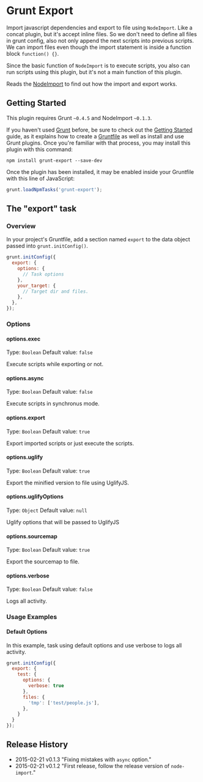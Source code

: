 # Grunt Export

Import javascript dependencies and export to file using `NodeImport`. Like a concat plugin, but it's accept inline files.
So we don't need to define all files in grunt config, also not only append the next scripts into previous scripts.
We can import files even though the import statement is inside a function block `function() {}`.

Since the basic function of `NodeImport` is to execute scripts, you also can run scripts using this plugin, but it's not
a main function of this plugin.

Reads the [NodeImport](https://github.com/mahdaen/node-import) to find out how the import and export works.

## Getting Started
This plugin requires Grunt `~0.4.5` and NodeImport `~0.1.3`.

If you haven't used [Grunt](http://gruntjs.com/) before, be sure to check out the [Getting Started](http://gruntjs.com/getting-started) guide, as it explains how to create a [Gruntfile](http://gruntjs.com/sample-gruntfile) as well as install and use Grunt plugins. Once you're familiar with that process, you may install this plugin with this command:

```shell
npm install grunt-export --save-dev
```

Once the plugin has been installed, it may be enabled inside your Gruntfile with this line of JavaScript:

```js
grunt.loadNpmTasks('grunt-export');
```

## The "export" task

### Overview
In your project's Gruntfile, add a section named `export` to the data object passed into `grunt.initConfig()`.

```js
grunt.initConfig({
  export: {
    options: {
      // Task options
    },
    your_target: {
      // Target dir and files.
    },
  },
});
```

### Options

#### options.exec
Type: `Boolean`
Default value: `false`

Execute scripts while exporting or not.

#### options.async
Type: `Boolean`
Default value: `false`

Execute scripts in synchronus mode.

#### options.export
Type: `Boolean`
Default value: `true`

Export imported scripts or just execute the scripts.

#### options.uglify
Type: `Boolean`
Default value: `true`

Export the minified version to file using UglifyJS.

#### options.uglifyOptions
Type: `Object`
Default value: `null`

Uglify options that will be passed to UglifyJS

#### options.sourcemap
Type: `Boolean`
Default value: `true`

Export the sourcemap to file.

#### options.verbose
Type: `Boolean`
Default value: `false`

Logs all activity.

### Usage Examples

#### Default Options
In this example, task using default options and use verbose to logs all activity.

```js
grunt.initConfig({
  export: {
    test: {
      options: {
        verbose: true
      },
      files: {
        'tmp': ['test/people.js'],
      },
    }
  }
});
```

## Release History
* 2015-02-21        v0.1.3      "Fixing mistakes with `async` option."
* 2015-02-21        v0.1.2      "First release, follow the release version of `node-import`."

